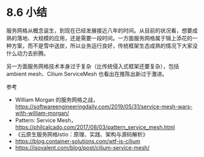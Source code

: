 # 8.6 小结

服务网格从概念诞生，到现在已经发展接近八年的时间。从目前的状况看，想要成熟的落地、大规模的应用，还是需要一段时间。一方面服务网格属于锦上添花的一种方案，而不是雪中送炭，所以业务运行良好，传统框架生态成熟的情况下大家没什么动力去折腾。

另一方面服务网格技术本身过于复杂（比传统侵入式框架还要复杂），包括 ambient mesh、Cilium ServiceMesh 也看出在推陈出新过于激进。

参考

- William Morgan 的服务网格之战，https://softwareengineeringdaily.com/2019/05/31/service-mesh-wars-with-william-morgan/
- Pattern: Service Mesh，https://philcalcado.com/2017/08/03/pattern_service_mesh.html
- 《云原生服务网格Istio：原理、实践、架构与源码解析》
- https://blog.container-solutions.com/wtf-is-cilium
- https://isovalent.com/blog/post/cilium-service-mesh/